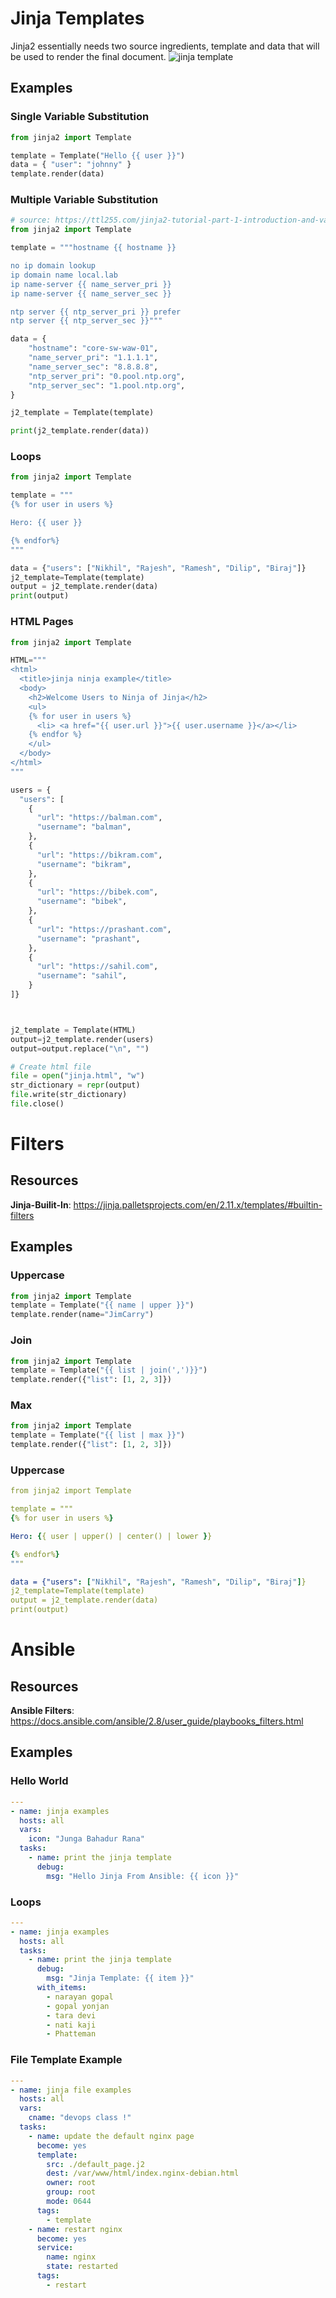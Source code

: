 # Jinja Templates
Jinja2 essentially needs two source ingredients, template and data that will be used to render the final document.
![jinja template](jinja.png "Jinja Template")

## Examples
### Single Variable Substitution
```python
from jinja2 import Template

template = Template("Hello {{ user }}")
data = { "user": "johnny" }
template.render(data)
```

### Multiple Variable Substitution
```python
# source: https://ttl255.com/jinja2-tutorial-part-1-introduction-and-variable-substitution/
from jinja2 import Template

template = """hostname {{ hostname }}

no ip domain lookup
ip domain name local.lab
ip name-server {{ name_server_pri }}
ip name-server {{ name_server_sec }}

ntp server {{ ntp_server_pri }} prefer
ntp server {{ ntp_server_sec }}"""

data = {
    "hostname": "core-sw-waw-01",
    "name_server_pri": "1.1.1.1",
    "name_server_sec": "8.8.8.8",
    "ntp_server_pri": "0.pool.ntp.org",
    "ntp_server_sec": "1.pool.ntp.org",
}

j2_template = Template(template)

print(j2_template.render(data))
```

### Loops

```python
from jinja2 import Template

template = """
{% for user in users %}

Hero: {{ user }}

{% endfor%}
"""

data = {"users": ["Nikhil", "Rajesh", "Ramesh", "Dilip", "Biraj"]}
j2_template=Template(template)
output = j2_template.render(data)
print(output)
```

### HTML Pages
```python
from jinja2 import Template

HTML="""
<html>
  <title>jinja ninja example</title>
  <body>
    <h2>Welcome Users to Ninja of Jinja</h2>
    <ul>
    {% for user in users %}
      <li> <a href="{{ user.url }}">{{ user.username }}</a></li>
    {% endfor %}
    </ul>
  </body>
</html>
"""

users = { 
  "users": [
    {
      "url": "https://balman.com",
      "username": "balman",
    },
    {
      "url": "https://bikram.com",
      "username": "bikram",
    },
    {
      "url": "https://bibek.com",
      "username": "bibek",
    },
    {
      "url": "https://prashant.com",
      "username": "prashant",
    },
    {
      "url": "https://sahil.com",
      "username": "sahil",
    }
]}



j2_template = Template(HTML)
output=j2_template.render(users)
output=output.replace("\n", "")

# Create html file
file = open("jinja.html", "w")
str_dictionary = repr(output)
file.write(str_dictionary)
file.close()
```

# Filters
## Resources
**Jinja-Builit-In**: https://jinja.palletsprojects.com/en/2.11.x/templates/#builtin-filters

## Examples

### Uppercase
```python
from jinja2 import Template
template = Template("{{ name | upper }}")
template.render(name="JimCarry")
```

### Join
```python
from jinja2 import Template
template = Template("{{ list | join(',')}}")
template.render({"list": [1, 2, 3]})
```

### Max
```python
from jinja2 import Template
template = Template("{{ list | max }}")
template.render({"list": [1, 2, 3]})
```

### Uppercase
```yaml
from jinja2 import Template

template = """
{% for user in users %}

Hero: {{ user | upper() | center() | lower }}

{% endfor%}
"""

data = {"users": ["Nikhil", "Rajesh", "Ramesh", "Dilip", "Biraj"]}
j2_template=Template(template)
output = j2_template.render(data)
print(output)
```

# Ansible 
## Resources
**Ansible Filters**: https://docs.ansible.com/ansible/2.8/user_guide/playbooks_filters.html

## Examples
### Hello World
```yaml
---
- name: jinja examples
  hosts: all
  vars:
    icon: "Junga Bahadur Rana"
  tasks:
    - name: print the jinja template
      debug:
        msg: "Hello Jinja From Ansible: {{ icon }}"
```

### Loops
```yaml
---
- name: jinja examples
  hosts: all
  tasks:
    - name: print the jinja template
      debug:
        msg: "Jinja Template: {{ item }}"
      with_items:
        - narayan gopal
        - gopal yonjan
        - tara devi
        - nati kaji
        - Phatteman
```

### File Template Example
```yaml
---
- name: jinja file examples
  hosts: all
  vars:
    cname: "devops class !"
  tasks:
    - name: update the default nginx page
      become: yes
      template:
        src: ./default_page.j2
        dest: /var/www/html/index.nginx-debian.html
        owner: root
        group: root
        mode: 0644
      tags:
        - template
    - name: restart nginx
      become: yes
      service:
        name: nginx
        state: restarted
      tags:
        - restart
```